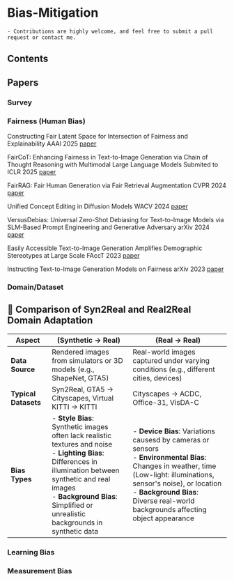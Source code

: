 # Bias-Mitigation


```
- Contributions are highly welcome, and feel free to submit a pull request or contact me.
```
## Contents


## Papers

### Survey
### Fairness (Human Bias)
Constructing Fair Latent Space for Intersection of Fairness and Explainability AAAI 2025 [paper](https://ojs.aaai.org/index.php/AAAI/article/view/32436)

FairCoT: Enhancing Fairness in Text-to-Image Generation via Chain of Thought Reasoning with Multimodal Large Language Models Submited to ICLR 2025 [paper](https://openreview.net/forum?id=WGWoRZb0pT)

FairRAG: Fair Human Generation via Fair Retrieval Augmentation CVPR 2024 [paper](https://openaccess.thecvf.com/content/CVPR2024/papers/Shrestha_FairRAG_Fair_Human_Generation_via_Fair_Retrieval_Augmentation_CVPR_2024_paper.pdf)

Unified Concept Editing in Diffusion Models WACV 2024 [paper](https://arxiv.org/pdf/2308.14761)

VersusDebias: Universal Zero-Shot Debiasing for Text-to-Image Models via SLM-Based Prompt Engineering and Generative Adversary arXiv 2024 [paper](https://arxiv.org/pdf/2407.19524)

Easily Accessible Text-to-Image Generation Amplifies Demographic Stereotypes at Large Scale FAccT 2023 [paper](https://arxiv.org/pdf/2211.03759)

Instructing Text-to-Image Generation Models on Fairness arXiv 2023 [paper](https://arxiv.org/pdf/2302.10893)

### Domain/Dataset
## 🧩 Comparison of Syn2Real and Real2Real Domain Adaptation

| Aspect               | (Synthetic → Real)                                                                 | (Real → Real)                                                                 |
|----------------------|---------------------------------------------------------------------------------------------|-----------------------------------------------------------------------------------------|
| **Data Source**      | Rendered images from simulators or 3D models (e.g., ShapeNet, GTA5)                         | Real-world images captured under varying conditions (e.g., different cities, devices)   |
| **Typical Datasets** | Syn2Real, GTA5 → Cityscapes, Virtual KITTI → KITTI                                          | Cityscapes → ACDC, Office-31, VisDA-C                                             |
| **Bias Types**  | - **Style Bias**: Synthetic images often lack realistic textures and noise<br>- **Lighting Bias**: Differences in illumination between synthetic and real images<br>- **Background Bias**: Simplified or unrealistic backgrounds in synthetic data | - **Device Bias**: Variations causesd by cameras or sensors<br>- **Environmental Bias**: Changes in weather, time (Low-light: illuminations, sensor's noise), or location<br>- **Background Bias**: Diverse real-world backgrounds affecting object appearance |


### Learning Bias
### Measurement Bias



